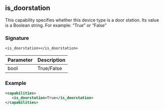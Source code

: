 ## is\_doorstation

This capability specifies whether this device type is a door station. Its value is a Boolean string. For example: “True” or “False”


### Signature

`<is_doorstation></is_doorstation>`


| Parameter | Description |
| --- | --- |
| bool | True/False |


### Example

```xml
<capabilities>
   <is_doorstation>True</is_doorstation>
</capabilities>
```

